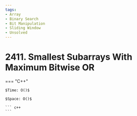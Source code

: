 ```yaml
---
tags:
- Array
- Binary Search
- Bit Manipulation
- Sliding Window
- Unsolved
---
```



# 2411. Smallest Subarrays With Maximum Bitwise OR

=== "C++"

    $Time: O()$

    $Space: O()$

    ``` c++
    ```
